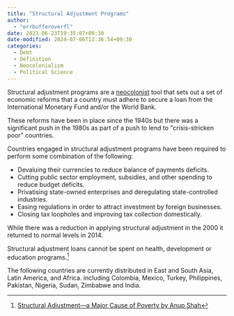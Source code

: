 ```yaml
---
title: "Structural Adjustment Programs"
author:
  - "errbufferoverfl"
date: 2023-06-23T19:35:07+09:30
date-modified: 2024-07-06T13:36:54+09:30
categories:
  - Debt
  - Definition
  - Neocolonialism
  - Political Science
---
```


Structural adjustment programs are a [neocolonist](neocolonialism.md) tool that sets out a set of economic reforms that a country must adhere to secure a loan from the International Monetary Fund and/or the World Bank.

These reforms have been in place since the 1940s but there was a significant push in the 1980s as part of a push to lend to "crisis-stricken poor" countries.

Countries engaged in structural adjustment programs have been required to perform some combination of the following:

- Devaluing their currencies to reduce balance of payments deficits.
- Cutting public sector employment, subsidies, and other spending to reduce budget deficits.
- Privatising state-owned enterprises and deregulating state-controlled industries.
- Easing regulations in order to attract investment by foreign businesses.
- Closing tax loopholes and improving tax collection domestically.

While there was a reduction in applying structural adjustment in the 2000 it returned to normal levels in 2014.

Structural adjustment loans cannot be spent on health, development or education programs.[^1]

The following countries are currently distributed in East and South Asia, Latin America, and Africa. including Colombia, Mexico, Turkey, Philippines, Pakistan, Nigeria, Sudan, Zimbabwe and India.

[^1]: [Structural Adjustment—a Major Cause of Poverty by Anup Shah](https://www.globalissues.org/article/3/structural-adjustment-a-major-cause-of-poverty)
